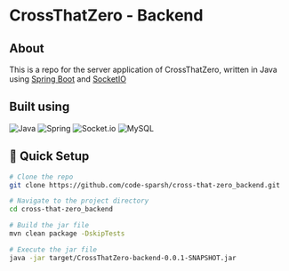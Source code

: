 # CrossThatZero - Backend

## About

This is a repo for the server application of CrossThatZero, written in Java
using [Spring Boot](https://spring.io/projects/spring-boot/) and [SocketIO](https://spring.io/projects/spring-boot/)

## Built using

![Java](https://img.shields.io/badge/java-%23ED8B00.svg?style=for-the-badge&logo=openjdk&logoColor=white)  ![Spring](https://img.shields.io/badge/spring-%236DB33F.svg?style=for-the-badge&logo=spring&logoColor=white) ![Socket.io](https://img.shields.io/badge/Socket.io-black?style=for-the-badge&logo=socket.io&badgeColor=010101)  ![MySQL](https://img.shields.io/badge/MySQL-00000F?style=for-the-badge&logo=mysql&logoColor=white)

## 🛫 Quick Setup

```sh
# Clone the repo
git clone https://github.com/code-sparsh/cross-that-zero_backend.git

# Navigate to the project directory
cd cross-that-zero_backend

# Build the jar file
mvn clean package -DskipTests

# Execute the jar file
java -jar target/CrossThatZero-backend-0.0.1-SNAPSHOT.jar
